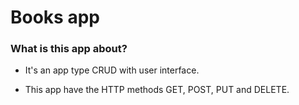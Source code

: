 # Books app

### What is this app about?

- It's an app type CRUD with user interface.

- This app have the HTTP methods GET, POST, PUT and DELETE.
